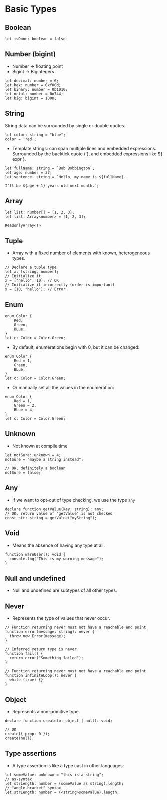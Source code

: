 # Basic Types

## Boolean

```
let isDone: boolean = false
```

## Number (bigint)

- Number -> floating point
- Bigint -> Bigintegers

```
let decimal: number = 6;
let hex: number = 0xf00d;
let binary: number = 0b1010;
let octal: number = 0o744;
let big: bigint = 100n;
```

## String

String data can be surrounded by single or double quotes.

```
let color: string = "blue";
color = 'red';
```

- Template strings: can span multiple lines and embedded expressions. Surrounded by the backtick quote (`), and embedded expressions like ${ expr }.

```
let fullName: string = `Bob Bobbington`;
let age: number = 37;
let sentence: string = `Hello, my name is ${fullName}.

I'll be ${age + 1} years old next month.`;
```

## Array

```
let list: number[] = [1, 2, 3];
let list: Array<number> = [1, 2, 3];
```

`ReadonlyArray<T>`

## Tuple

- Array with a fixed number of elements with known, heterogeneous types.

```
// Declare a tuple type
let x: [string, number];
// Initialize it
x = ["hello", 10]; // OK
// Initialize it incorrectly (order is important)
x = [10, "hello"]; // Error
```

## Enum

```
enum Color {
    Red,
    Green,
    BLue,
}
let c: Color = Color.Green;
```

- By default, enumerations begin with 0, but it can be changed:

```
enum Color {
    Red = 1,
    Green,
    BLue,
}
let c: Color = Color.Green;
```

- Or manually set all the values in the enumeration:

```
enum Color {
    Red = 1,
    Green = 2,
    BLue = 4,
}
let c: Color = Color.Green;
```

## Unknown

- Not known at compile time

```
let notSure: unknown = 4;
notSure = "maybe a string instead";

// OK, definitely a boolean
notSure = false;
```

## Any

- If we want to opt-out of type checking, we use the type `any`

```
declare function getValue(key: string): any;
// OK, return value of 'getValue' is not checked
const str: string = getValue("myString");
```

## Void

- Means the absence of having any type at all.

```
function warnUser(): void {
  console.log("This is my warning message");
}
```

## Null and undefined

- Null and undefined are subtypes of all other types.

## Never

- Represents the type of values that never occur.

```
// Function returning never must not have a reachable end point
function error(message: string): never {
  throw new Error(message);
}

// Inferred return type is never
function fail() {
  return error("Something failed");
}

// Function returning never must not have a reachable end point
function infiniteLoop(): never {
  while (true) {}
}
```

## Object

- Represents a non-primitive type.

```
declare function create(o: object | null): void;

// OK
create({ prop: 0 });
create(null);
```
## Type assertions

- A type assertion is like a type cast in other languages:

```
let someValue: unknown = "this is a string";
// as-syntax
let strLength: number = (someValue as string).length;
// "angle-bracket" syntax
let strLength: number = (<string>someValue).length;
```

